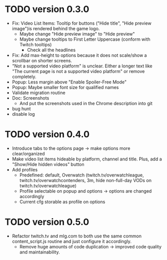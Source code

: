 # TODO version 0.3.0
- Fix: Video List Items: Tooltip for buttons ("Hide title", "Hide preview image")is rendered behind the game logo.
  - Maybe change "Hide preview image" to "Hide preview"
  - Maybe change tooltips to First Letter Uppercase (conform with Twitch tooltips)
    - Check all the headlines
- Fix: Add max-height to options because it does not scale/show a scrollbar on shorter screens.
- "Not a supported video platform" is unclear. Either a longer text like "The current page is not a supported video platform" or remove completely.
- Popup: Less margin above "Enable Spoiler-Free Mode"
- Popup: Maybe smaller font size for qualified names
- Validate migration routine
- Doc: Screenshots
  - And put the screenshots used in the Chrome description into git
- bug hunt
- disable log

# TODO version 0.4.0

- Introduce tabs to the options page -> make options more clear/organized
- Make video list items hideable by platform, channel and title. Plus, add a "Show/Hide hidden videos" button
- Add profiles
  - Predefined: default, Overwatch (twitch.tv/overwatchleague, twitch.tv/overwatchcontenders, 3m, hide non-full-day VODs on twitch.tv/overwatchleague)
  - Profile selectable on popup and options -> options are changed accordingly
  - Current cfg storable as profile on options

  
# TODO version 0.5.0

- Refactor twitch.tv and mlg.com to both use the same common content_script.js routine and just configure it accordingly.
  - Remove huge amounts of code duplication -> improved code quality and maintainability.